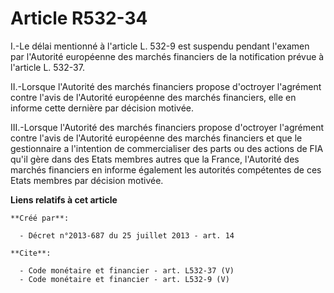 # Article R532-34

I.-Le délai mentionné à l'article L. 532-9 est suspendu pendant l'examen par l'Autorité européenne des marchés financiers de
la notification prévue à l'article L. 532-37. 

II.-Lorsque l'Autorité des marchés financiers propose d'octroyer l'agrément contre l'avis de l'Autorité européenne des
marchés financiers, elle en informe cette dernière par décision motivée. 

III.-Lorsque l'Autorité des marchés financiers propose d'octroyer l'agrément contre l'avis de l'Autorité européenne des
marchés financiers et que le gestionnaire a l'intention de commercialiser des parts ou des actions de FIA qu'il gère dans des
Etats membres autres que la France, l'Autorité des marchés financiers en informe également les autorités compétentes de ces
Etats membres par décision motivée.

**Liens relatifs à cet article**

	**Créé par**:

	  - Décret n°2013-687 du 25 juillet 2013 - art. 14

	**Cite**:

	  - Code monétaire et financier - art. L532-37 (V)
	  - Code monétaire et financier - art. L532-9 (V)
